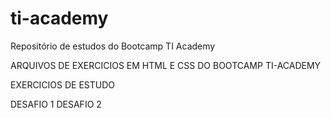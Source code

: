 # ti-academy
Repositório de estudos do Bootcamp TI Academy

ARQUIVOS DE EXERCICIOS EM HTML E CSS DO BOOTCAMP TI-ACADEMY

EXERCICIOS DE ESTUDO

DESAFIO 1
DESAFIO 2
